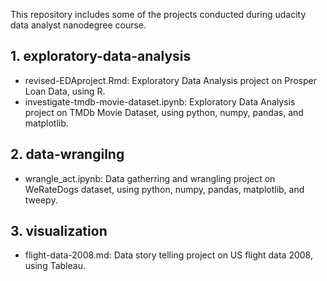 This repository includes some of the projects conducted during udacity data analyst nanodegree course.

## 1. exploratory-data-analysis
* revised-EDAproject.Rmd: 
  Exploratory Data Analysis project on Prosper Loan Data, using R.
* investigate-tmdb-movie-dataset.ipynb: 
  Exploratory Data Analysis project on TMDb Movie Dataset, using python, numpy, pandas, and matplotlib.

## 2. data-wrangilng
* wrangle_act.ipynb: Data gatherring and wrangling project on WeRateDogs dataset, using python, numpy, pandas, matplotlib, and tweepy.

## 3. visualization
* flight-data-2008.md: Data story telling project on US flight data 2008, using Tableau.
